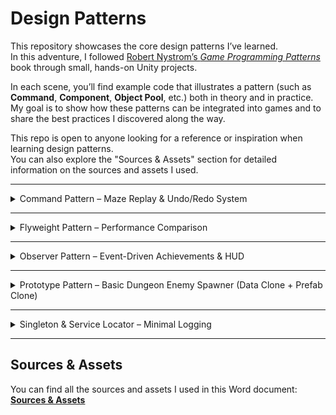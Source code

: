 # Design Patterns

This repository showcases the core design patterns I’ve learned.  
In this adventure, I followed [Robert Nystrom’s *Game Programming Patterns*](https://gameprogrammingpatterns.com/) book through small, hands-on Unity projects.  

In each scene, you’ll find example code that illustrates a pattern (such as **Command**, **Component**, **Object Pool**, etc.) both in theory and in practice.  
My goal is to show how these patterns can be integrated into games and to share the best practices I discovered along the way.  

This repo is open to anyone looking for a reference or inspiration when learning design patterns.  
You can also explore the "Sources & Assets" section for detailed information on the sources and assets I used.

---

<details>
<summary>Command Pattern – Maze Replay & Undo/Redo System</summary>

## Command Pattern – Maze Replay & Undo/Redo System

This Unity project demonstrates the **Command Design Pattern** through an interactive maze game.

The player controls a **red cube** and must navigate it across valid tiles to reach the **star**.  
Every movement is stored as a **command**, enabling two key features:
- **Undo**: Reverse the last move.
- **Redo**: Reapply a previously undone move.

When the player reaches the star, the **entire move history** is automatically **replayed**, showcasing how the Command Pattern can store, reverse, and re-execute actions.

🎥 **Demo:**  

https://github.com/user-attachments/assets/d26b3d3e-f7db-44a8-83c8-231620d9dd5b

### Features
- Movement control using the Command Pattern.
- Undo and Redo functionality for player moves.
- Automatic replay of all moves upon reaching the goal.
- Clear example of decoupling input handling from execution logic.

### How It Works
1. **Input Handling** – Player input is translated into movement commands.
2. **Command Execution** – The player cube moves according to the executed command.
3. **History Tracking** – Commands are stored in a stack for undo/redo operations.
4. **Replay** – When the star is reached, commands are executed in sequence to replay the path.

</details>

---

<details>
<summary>Flyweight Pattern – Performance Comparison</summary>

## Flyweight Pattern – Performance Comparison

This Unity project demonstrates the **Flyweight Design Pattern** by comparing two versions of a simple carrot spawning system:  
1. **Non-Flyweight Version** – Each object holds its own unique data, resulting in higher memory usage and draw calls.  
2. **Flyweight Version** – Shared intrinsic data between objects reduces memory usage and improves rendering performance.

The purpose of this project is to show how applying the Flyweight Pattern can optimize **memory consumption** and **batch rendering** in Unity.

<p align="center">
  <img src="https://github.com/user-attachments/assets/c516adbd-41d9-4c38-a2b4-3f03bec85e7b" alt="Non-Flyweight" width="45%" />
  <img src="https://github.com/user-attachments/assets/26c809e7-1107-4c79-928c-59211f232e8e" alt="Flyweight" width="45%" />
</p>

### Key Takeaways
- Flyweight Pattern is highly effective for scenarios where many similar objects share common data.  
- This optimization is particularly useful for games with large numbers of repeated objects, such as bullets, tiles, or vegetation.

</details>

---
<details>
<summary>Observer Pattern – Event-Driven Achievements & HUD</summary>

## Observer Pattern – Event-Driven Achievements & HUD

This Unity scene applies the **Observer Design Pattern** to keep achievements and HUD updates **decoupled** from the event producers.  
When the player collects carrots/cauliflowers, jumps 12 times, or checks the mailbox, the relevant **achievement icon switches from grayscale to colored**, and the HUD counters update in real time.  
Progress **persists visually** even if the UI panel was closed; once opened, it reflects the correct state immediately thanks to a lightweight “replay on subscribe” mechanism.

🎥 **Demo:**  


https://github.com/user-attachments/assets/2597f4fb-8082-4993-863e-3c20426cba4c


### Features
- **Loose coupling:** Producers (Subjects) and listeners (Observers) are independent.
- **Achievements:**
  - Collect **9 carrots**
  - Collect **9 cauliflowers**
  - **Jump 12 times**
  - **Check the mailbox** (press **E** near it)
- **HUD:** Carrot/cauliflower counters update instantly.
- **Visual state:** Start with **grayscale** sprites, switch to **colored** on completion.
- **Replay on subscribe:** New listeners receive the current state right away.
- **Minimal core:** `ISubject<T>` / `IObserver<T>` only; no event bus, no third-party libs.

### How It Works
1. **Subjects**
   - `JumpSubject` → increments and notifies on each successful jump.
   - `CollectSubject` → tracks carrot/cauliflower counts and notifies.
   - `MailboxSubject` → one-time mailbox check, then notifies.
2. **Observers**
   - `HUDCounter` → updates HUD texts.
   - `AchievementIcon_CollectThreshold` → unlocks at **9/9** for the configured item type.
   - `AchievementIcon_JumpThreshold` → unlocks at **12** jumps.
   - `AchievementIcon_Mailbox` → unlocks on mailbox check.
3. **Replay**  
   Each Subject **replays** its current state to new subscribers so the UI shows correct progress even if the panel was previously inactive.
</details>

---

<details>
<summary>Prototype Pattern – Basic Dungeon Enemy Spawner (Data Clone + Prefab Clone)</summary>
  
## Prototype Pattern – Basic Dungeon Enemy Spawner (Data Clone + Prefab Clone)
  
This demo shows the **Prototype Pattern** in two layers:

- **Data Prototype (ScriptableObject)**: `EnemyData.Clone()` creates a **deep copy** of enemy stats.  
- **Prefab Prototype**: `Instantiate(prefab)` creates scene copies of the enemy object.

🎥 **Demo:**  


https://github.com/user-attachments/assets/b29678f1-695b-48e5-8010-0f40f3535fde


## How It Works

1. `EnemySpawner` clones the `BaseEnemy` data prototype.  
2. `WaveModifier` applies wave-based changes (HP, speed, color).  
3. The prefab is instantiated, and `Enemy.Init(data)` injects the cloned values.  
4. `EnemyMove` uses the speed value to move the enemy towards the `Goal`.  

## Project Structure

- `Assets/Scenes/Prototype.unity`  
- `Assets/Scripts/Prototype/...`  
- `Assets/Prefabs/Enemy.prefab`  
- `Assets/Scripts/Prototype/BaseEnemy.asset`  

## Running the Demo

- Open the project → load the `Scenes/Prototype` scene → press **Play**.  
- The top UI shows the current wave and total spawned enemies.  

## Why Prototype?

- **Prefab** = practical prototype clone for objects.  
- **ScriptableObject** = data prototype.  
- Deep copy prevents runtime changes from affecting the original asset.  
  
</details>

--- 

<details>
<summary>Singleton & Service Locator – Minimal Logging</summary>

## Singleton & Service Locator – Minimal Logging

This scene implements the **same logging task** with two patterns:
- **Singleton**: `SingletonLogger` exposes a single global instance.
- **Service Locator**: `ILog` is resolved through `Services.Log` without coupling to a concrete class.

UI: one Text element, two buttons  
- **Singleton** button → writes via the Singleton path  
- **Locator** button → writes via the Service Locator path  

<p align="center">
  <img src="https://github.com/user-attachments/assets/b0eaaf59-ad55-4133-84f7-159f29679a87" alt="Singleton Log Demo" width="49%" />
  <img src="https://github.com/user-attachments/assets/fde4da64-d8ea-4847-aa12-f2b00ef0960f" alt="Service Locator Log Demo" width="49%" />
</p>

### How It Works
- On scene load, `Installer.Awake()` registers a provider: `Services.Provide(new MemoryLog())`.
- Press **Singleton**: `SingletonLogger.Instance.Write("...")` → `logText.text = SingletonLogger.Instance.ReadAll()`.
- Press **Locator**: `Services.Log.Write("...")` → `logText.text = Services.Log.ReadAll()`.
- If no provider is registered, `Services.Log` falls back to **NullLog** (no-op), so calls are safely ignored.

</details>

---
## Sources & Assets
You can find all the sources and assets I used in this Word document:  
[**Sources & Assets**](https://docs.google.com/document/d/1LrV8sxgsNLd5clktmgWa2SVCkJgxFOmjXMhrLYuYcd8/edit?usp=sharing)
